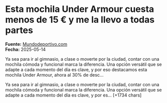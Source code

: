 # Esta mochila Under Armour cuesta menos de 15 € y me la llevo a todas partes

**Fuente:** [Mundodeportivo.com](https://www.mundodeportivo.com/elrecomendador/deportes/20250514/1002463973/esta-mochila-under-armour-cuesta-menos-de-15-euros-y-me-la-llevo-a-todas-partes.html)  
**Fecha:** 2025-05-14

Ya sea para ir al gimnasio, a clase o moverte por la ciudad, contar con una mochila cómoda y funcional marca la diferencia. Una opción versátil que se adapte a cada momento del día es clave, y por eso destacamos esta mochila Under Armour, ahora al 30% de desc…

Ya sea para ir al gimnasio, a clase o moverte por la ciudad, contar con una mochila cómoda y funcional marca la diferencia. Una opción versátil que se adapte a cada momento del día es clave, y por es… [+1734 chars]
